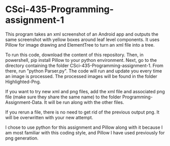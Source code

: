# CSci-435-Programming-assignment-1
This program takes an xml screenshot of an Android app and outputs the same screenshot with yellow boxes around leaf level components. It uses Pillow for image drawing and ElementTree to turn an xml file into a tree.

To run this code, download the content of this repository. Then, in powershell, pip install Pillow to your python environment. Next, go to the directory containing the folder CSci-435-Programming-assignment-1. From there, run "python Parser.py". The code will run and update you every time an image is processed. The processed images will be found in the folder Highlighted-Png.

If you want to try new xml and png files, add the xml file and associated png file (make sure they share the same name) to the folder Programming-Assignment-Data. It will be run along with the other files.

If you rerun a file, there is no need to get rid of the previous output png. It will be overwritten with your new attempt.

I chose to use python for this assignment and Pillow along with it because I am most familiar with this coding style, and Pillow I have used previously for png generation.
